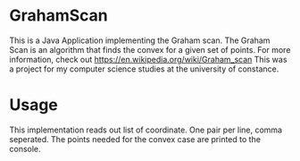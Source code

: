 # GrahamScan
This is a Java Application implementing the Graham scan.
The Graham Scan is an algorithm that finds the convex for a given set of points.
For more information, check out https://en.wikipedia.org/wiki/Graham_scan 
This was a project for my computer science studies at the university of constance.

# Usage
This implementation reads out list of coordinate. One pair per line, comma seperated.
The points needed for the convex case are printed to the console.
